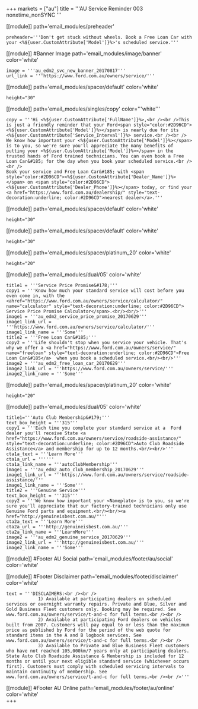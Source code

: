 +++
markets = ["au"]
title = '''AU Service Reminder 003 nonxtime_nonSYNC '''

[[module]]
path='email_modules/preheader'

	preheader='''Don't get stuck without wheels. Book a Free Loan Car with your <%${user.CustomAttribute['Model']}%>'s scheduled service.'''


[[module]] #Banner Image
path='email_modules/image/banner'
color='white'

	image = '''au_edm2_svc_new_banner_20170817'''
	url_link = '''https://www.ford.com.au/owners/service/'''
    
[[module]]
path='email_modules/spacer/default'
color='white'

	height="30"
    
[[module]]
path='email_modules/singles/copy'
color='''white'''

	copy = '''Hi <%${user.CustomAttribute['FullName']}%>,<br /><br />This is just a friendly reminder that your Ford<span style="color:#2D96CD"><%${user.CustomAttribute['Model']}%></span> is nearly due for its <%${user.CustomAttribute['Service_Interval']}%> service.<br /><br />
    We know how important your <%${user.CustomAttribute['Model']}%></span> is to you, so we're sure you'll appreciate the many benefits of putting your <%${user.CustomAttribute['Model']}%></span> in the trusted hands of Ford trained technicians. You can even book a Free Loan Car&#185; for the day when you book your scheduled service.<br /><br />
    Book your service and Free Loan Car&#185; with <span style="color:#2D96CD"><%${user.CustomAttribute['Dealer_Name']}%></span> on <span style="color:#2D96CD"><%${user.CustomAttribute['Dealer_Phone']}%></span> today, or find your <a href="https://www.ford.com.au/dealership/" style="text-decoration:underline; color:#2D96CD">nearest dealer</a>.'''

[[module]]
path='email_modules/spacer/default'
color='white'

	height="30"

    
[[module]]
path='email_modules/spacer/default'
color='white'

	height="30"
    
[[module]]
path='email_modules/spacer/platinum_20'
color='white'

	height="20"  
    

[[module]]
path='email_modules/dual/05'
color='white'

	title1 = '''Service Price Promise&#178;'''
	copy1 = '''Know how much your standard service will cost before you even come in, with the <ahref="https://www.ford.com.au/owners/service/calculator/" name="calculator" style="text-decoration:underline; color:#2D96CD"> Service Price Promise Calculator</span>.<br/><br/>'''
	image1 = '''au_edm2_service_price_promise_20170629'''
	image1_link_url = '''https://www.ford.com.au/owners/service/calculator/'''
	image1_link_name = '''Some'''
	title2 = '''Free Loan Car&#185;'''
	copy2 = '''Life shouldn't stop when you service your vehicle. That's why we offer a <a href="https://www.ford.com.au/owners/service/" name="freeloan" style="text-decoration:underline; color:#2D96CD">Free Loan Car&#185</a>  when you book a scheduled service.<br/><br/>'''
	image2 = '''au_edm2_free_loan_car_20170629'''
	image2_link_url = '''https://www.ford.com.au/owners/service/'''
	image2_link_name = '''Some'''
    
[[module]]
path='email_modules/spacer/platinum_20'
color='white'

	height="20"
    

[[module]]
path='email_modules/dual/05'
color='white'

	title1='''Auto Club Membership&#179;'''
    text_box_height = '''315'''
	copy1 = '''Each time you complete your standard service at a  Ford dealer you'll receive State <a href="https://www.ford.com.au/owners/service/roadside-assistance/" style="text-decoration:underline; color:#2D96CD">Auto Club Roadside Assistance</a> and membership for up to 12 months.<br/><br/>'''
	cta1a_text = '''Learn More'''
	cta1a_url = ''''''
	cta1a_link_name = '''autoClubMembership'''
	image1 = '''au_edm2_auto_club_membership_20170629'''
	image1_link_url = '''https://www.ford.com.au/owners/service/roadside-assistance/'''
	image1_link_name = '''Some'''
	title2 = '''Genuine Service'''
    text_box_height = '''315'''
	copy2 = '''We know how important your <Nameplate> is to you, so we're sure you'll appreciate that our factory-trained technicians only use Genuine Ford parts and equipment.<br/><br/><a href="http://genuineisbest.com.au/"'''
	cta2a_text = '''Learn More'''
	cta2a_url = '''http://genuineisbest.com.au/'''
	cta2a_link_name = '''LearnMore'''
	image2 = '''au_edm2_genuine_service_20170629'''
	image2_link_url = '''http://genuineisbest.com.au/'''
	image2_link_name = '''Some'''
[[module]] #Footer AU Social
path='email_modules/footer/au/social'
color='white'

[[module]] #Footer Disclaimer 
path='email_modules/footer/disclaimer'
color='white'

	text = '''DISCLAIMERS:<br /><br />
				1) Available at participating dealers on scheduled services or overnight warranty repairs. Private and Blue, Silver and Gold Business Fleet customers only. Booking may be required. See www.ford.com.au/owners/service/t-and-c for full terms.<br /><br />
                2) Available at participating Ford dealers on vehicles built from 2007. Customers will pay equal to or less than the maximum price as published by Ford for the period of the web quote for standard items in the A and B logbook services. See www.ford.com.au/owners/service/t-and-c for full terms.<br /><br />
                3) Available to Private and Blue Business Fleet customers who have not reached 105,000km/7 years only at participating dealers. State Auto Club Roadside Assistance & Membership is included for 12 months or until your next eligible standard service (whichever occurs first). Customers must comply with scheduled servicing intervals to maintain continuity of membership. See www.ford.com.au/owners/service/t-and-c for full terms.<br /><br />'''
                

[[module]] #Footer AU Online
path='email_modules/footer/au/online'
color='white'    
+++